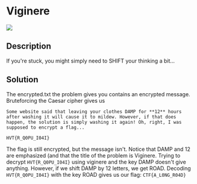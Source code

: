 # Viginere
![](https://img.shields.io/badge/category-crypto-blue)

## Description
If you're stuck, you might simply need to SHIFT your thinking a bit…

## Solution
The encrypted.txt the problem gives you contains an encrypted message. Bruteforcing the Caesar cipher gives us

```
Some website said that leaving your clothes DAMP for **12** hours after washing it will cause it to mildew. However, if that does happen, the solution is simply washing it again! Oh, right, I was supposed to encrypt a flag...

HVT{R_Q0PU_I04I}
```

The flag is still encrypted, but the message isn't. Notice that DAMP and 12 are emphasized (and that the title of the problem is Viginere. Trying to decrypt `HVT{R_Q0PU_I04I}` using viginere and the key DAMP doesn't give anything. However, if we shift DAMP by 12 letters, we get ROAD. Decoding `HVT{R_Q0PU_I04I}` with the key ROAD gives us our flag: `CTF{A_L0NG_R04D}`
